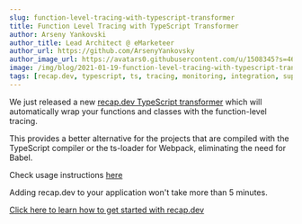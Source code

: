 ```yaml
---
slug: function-level-tracing-with-typescript-transformer
title: Function Level Tracing with TypeScript Transformer
author: Arseny Yankovski
author_title: Lead Architect @ eMarketeer
author_url: https://github.com/ArsenyYankovsky
author_image_url: https://avatars0.githubusercontent.com/u/1508345?s=460&u=3f36532a8ad64bd1d110c00a4eb438600d60cb92&v=4
image: /img/blog/2021-01-19-function-level-tracing-with-typescript-transformer/hero.png
tags: [recap.dev, typescript, ts, tracing, monitoring, integration, support]
---
```


We just released a new [recap.dev TypeScript transformer](https://www.npmjs.com/package/@recap.dev/ts-transformer) which will automatically wrap your functions and classes with the function-level tracing.

This provides a better alternative for the projects that are compiled with the TypeScript compiler or the ts-loader for Webpack, eliminating the need for Babel.

Check usage instructions [here](/docs/tracing/function-level-tracing#typescript-transformer)

Adding recap.dev to your application won't take more than 5 minutes.

[Click here to learn how to get started with recap.dev](/docs)
